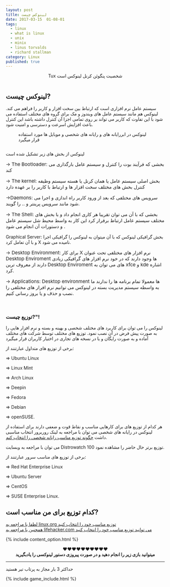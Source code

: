 ```yaml
---
layout: post
title: لینوکس چیست
date: 2017-03-15  01-08-01
tags:
  - linux
  - what is linux
  - unix
  - minix
  - linus torvalds
  - richard stallman
category: Linux
published: true
---
```


<center><p>Tux شخصیت پنگوئن کرنل لینوکس است</p></center>
<img src="{{ site.url }}/assets/img/what-is-linux/1.gif" alt="">

## لینوکس چیست? 

سیستم عامل نرم افزاری است که ارتباط بین سخت افزار و کاربر را فراهم می کند.
لینوکس هم مانند سیستم عامل های ویندوز و مک برای گروه های مختلف استفاده می شود با این تفاوت که کاربر می تواند بر روی تمامی اجزا آن کنترل داشته باشد
این کنترل باعث افزایش اسرعت و دسترسی و امنیت شود.

<figure class="foto-legenda">
	<figcaption> <p> لینوکس در ابررایانه های و رایانه های شخصی و موبایل ها مورد استفاده قرار میگیرد </p>
	</figcaption>
	<img src="{{ site.url }}/assets/img/what-is-linux/What-is-Linux-3.jpg" alt="">

</figure>

لینوکس از بخش های زیر تشکیل شده است 

<p style="font-size: 15px;">→ The Bootloader: بخشی که فرآیند بوت را کنترل و سیستم عامل بارگذاری می کند
</p>
<p style="font-size: 15px;">→ The kernel: بخش اصلی سیستم عامل یا همان کرنل یا هسته سیستم وظیفه کنترل بخش های مختلف سخت افزار ها و ارتباط با کاربر را بر عهده دارد
</p>
<p style="font-size: 15px;">→Daemons: سرویس های مختلفی که بعد از ورود کاربر راه اندازی و اجرا می شود مانند سرویس پرینتر و .. را گویند.
</p>
<p style="font-size: 15px;">→ The Shell: بخشی که با آن می توان تقریبا هر کاری انجام داد و با بخش های مختلف سیستم عامل ارتباط برقرار کرد این کار به واسط محیط شل سیستم عامل و دستورات آن انجام می شود .

Graphical Server: بخش گرافیکی لینوکس که با آن میتوان به لینوکس را گرافیکی اجرا و با آن تعامل کرد X نامیده می شود.
</p>
<p style="font-size: 15px;">→ Desktop Environment: برای کار X نرم افزار های مختلفی تحت عنوان Desktop Enviroment ها وجود دارند که در خود نرم افزار های گرافیکی زیادی دارند از معروف ترین Desktop Enviroment های می توان به xfce و kde اشاره کرد.
</p>
<p style="font-size: 15px;">→ Applications: Desktop environment ها معمولا تمام برنامه ها را ندارند ما به واسطه سیستم مدیریت بسته در لینوکس می توانیم نرم افرار های مختلفی را نصب و حذف و یا بروز رسانی کنیم. 
</p>

<img src="{{ site.url }}/assets/img/what-is-linux/vs.jpg" alt="">


<img src="{{ site.url }}/assets/img/what-is-linux/distribute.jpg" alt="">

### توزیع چیست?"!

لینوکس را می توان برای کاربرد های مختلف شخصی و بهینه و بسته و نرم افزار هایی را به صورت پیش فرض در آن نصب نمود.
توزیع های مختلف توسط شرکت های مختلف آماده و به صورت رایگان و یا در نسخه های تجاری در اختیار کاربران قرار میگیرد

برخی از توزیع های متداول عبارتنند از:

⇒ Ubuntu Linux

⇒ Linux Mint

⇒ Arch Linux

⇒ Deepin

⇒ Fedora

⇒ Debian

⇒ openSUSE.

هر کدام از توزیع های برای کارهایی مناسب و نقاط قوت و ضعفی دارند برای استفاده از لینوکس در رایانه های شخصی می توان با مراجعه به لینک روربرور انتخاب مناسبی داشت <a target="_blank" href="https://www.linux.com/learn/tutorials/783109-how-to-choose-the-best-linux-desktop-for-you">چگونه توزیع مناسب رایانه شخصی را انتخاب کنم</a>. 

می توان با مراجعه به وبسایت Distrowatch 100 توزیع برتر حال حاضر را مشاهده نمود.

برخی از توزیع های مناسب سرور عبارتنند از:

⇒ Red Hat Enterprise Linux

⇒ Ubuntu Server

⇒ CentOS

⇒ SUSE Enterprise Linux.


## کدام توزیع برای من مناسب است?

<a target="_blank" href="http://www.linux.org/threads/which-distro-is-right-for-me.4834/">لطفا با مراجعه به linux.org توزیع مناسب خود را انتخاب کنید</a><br>
<a target="_blank" href="http://lifehacker.com/5889950/how-to-find-the-perfect-linux-distribution-for-you">همچنین با مراجعه به lifehacker.com می توانید توزیع مناسب خود را انتخاب کنید</a>

{% include content_option.html %}


<center>♥♥♥♥♥♥♥♥♥♥
<br><b>میتوانید بازی زیر را انجام دهید و در صورت پیروزی دستور لینوکسی را یادبگیرید</b><br>
</center>
<hr>
<p><span>حداکثر 3 بار مجاز به پرتاب تیر هستید</span></p>

<!---
{% highlight javascript %}
use admin
db.createUser{
	user: "bonitao",
	pwd: "2016bonitao",
	roles: [{role: "userAdminAnyDatabase", db: "admin"}]
}
{% endhighlight %}
-->

{% include game_include.html %}
